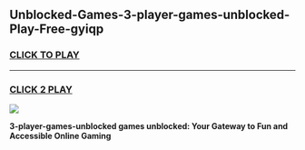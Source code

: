 
## Unblocked-Games-3-player-games-unblocked-Play-Free-gyiqp
<h3>
<a href="https://premium76.site?title=3-player-games-unblocked&ref=18A">CLICK TO PLAY</a></h3>
<hr>

<h3>
<a href="https://premium76.site?title=3-player-games-unblocked&ref=18A">CLICK 2 PLAY</a>
  
</h3>

<a href="https://premium76.site?title=3-player-games-unblocked&ref=18A"><img src="https://clearcache.store/games.png"></a>


**3-player-games-unblocked games unblocked: Your Gateway to Fun and Accessible Online Gaming**
